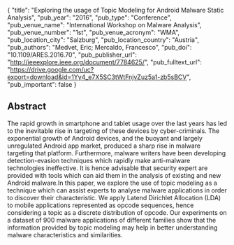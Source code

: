 {
  "title": "Exploring the usage of Topic Modeling for Android Malware Static Analysis",
  "pub_year": "2016",
  "pub_type": "Conference",
  "pub_venue_name": "International Workshop on Malware Analysis",
  "pub_venue_number": "1st",
  "pub_venue_acronym": "WMA",
  "pub_location_city": "Salzburg",
  "pub_location_country": "Austria",
  "pub_authors": "Medvet, Eric; Mercaldo, Francesco",
  "pub_doi": "10.1109/ARES.2016.70",
  "pub_publisher_url": "http://ieeexplore.ieee.org/document/7784625/",
  "pub_fulltext_url": "https://drive.google.com/uc?export=download&id=1Yy4_e7X5SC3tWtFnjvZuz5a1-zb5sBCV",
  "pub_important": false
}

## Abstract
The rapid growth in smartphone and tablet usage over the last years has led to the inevitable rise in targeting of these devices by cyber-criminals. The exponential growth of Android devices, and the buoyant and largely unregulated Android app market, produced a sharp rise in malware targeting that platform. Furthermore, malware writers have been developing detection-evasion techniques which rapidly make anti-malware technologies ineffective. It is hence advisable that security expert are provided with tools which can aid them in the analysis of existing and new Android malware.In this paper, we explore the use of topic modeling as a technique which can assist experts to analyse malware applications in order to discover their characteristic. We apply Latend Dirichlet Allocation (LDA) to mobile applications represented as opcode sequences, hence considering a topic as a discrete distribution of opcode. Our experiments on a dataset of 900 malware applications of different families show that the information provided by topic modeling may help in better understanding malware characteristics and similarities.
